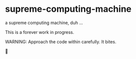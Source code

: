 # supreme-computing-machine
a supreme computing machine, duh ...


This is a forever work in progress.

WARNING: Approach the code within carefully. It bites.

🤦